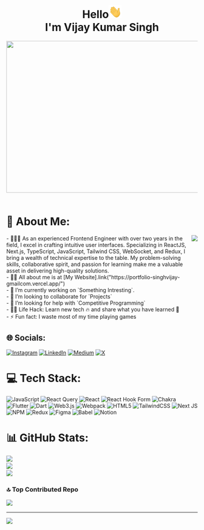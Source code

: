 <h1 align="center">Hello<img src="https://raw.githubusercontent.com/ABSphreak/ABSphreak/master/gifs/Hi.gif" width="34px" height="34px" /> <br/>I'm Vijay Kumar Singh</h1>

<div align="center">
  <img src ="https://www.crio.do/blog/content/images/size/w1000/2021/04/Full-stack-web-developer.png" width="1200px" height="400px"/>
  
</div>
 <br/>



# 💫 About Me:
<img src="https://media.giphy.com/media/qgQUggAC3Pfv687qPC/giphy.gif" height="290px" align="right" />
- 👨🏻‍💻 As an experienced Frontend Engineer with over two years in the field, I excel in crafting intuitive user interfaces. Specializing in ReactJS, Next.js, TypeScript, JavaScript, Tailwind CSS, WebSocket, and Redux, I bring a wealth of technical expertise to the table. My problem-solving skills, collaborative spirit, and passion for learning make me a valuable asset in delivering high-quality solutions.<br>
- 🙋‍♂️ All about me is at [My Website].link("https://portfolio-singhvijay-gmailcom.vercel.app/") <br>
- 🔭 I’m currently working on `Something Intresting`.<br>
- 👯 I’m looking to collaborate for `Projects`<br>- 🤔 I’m looking for help with `Competitive Programming` <br>
- 👨‍💻 Life Hack: Learn new tech 🔥 and share what you have learned 🎉<br>
- ⚡ Fun fact: I waste most of my time playing games


## 🌐 Socials:
[![Instagram](https://img.shields.io/badge/Instagram-%23E4405F.svg?logo=Instagram&logoColor=white)](https://instagram.com/https://www.instagram.com/singh_vijay294/) [![LinkedIn](https://img.shields.io/badge/LinkedIn-%230077B5.svg?logo=linkedin&logoColor=white)](https://linkedin.com/in/https://www.linkedin.com/in/singh-vijay294/) [![Medium](https://img.shields.io/badge/Medium-12100E?logo=medium&logoColor=white)](https://medium.com/@https://medium.com/@singhvijay8529) [![X](https://img.shields.io/badge/X-black.svg?logo=X&logoColor=white)](https://x.com/https://twitter.com/VijayKumar609) 

# 💻 Tech Stack:
![JavaScript](https://img.shields.io/badge/javascript-%23323330.svg?style=for-the-badge&logo=javascript&logoColor=%23F7DF1E) ![React Query](https://img.shields.io/badge/-React%20Query-FF4154?style=for-the-badge&logo=react%20query&logoColor=white) ![React](https://img.shields.io/badge/react-%2320232a.svg?style=for-the-badge&logo=react&logoColor=%2361DAFB) ![React Hook Form](https://img.shields.io/badge/React%20Hook%20Form-%23EC5990.svg?style=for-the-badge&logo=reacthookform&logoColor=white) ![Chakra](https://img.shields.io/badge/chakra-%234ED1C5.svg?style=for-the-badge&logo=chakraui&logoColor=white) ![Flutter](https://img.shields.io/badge/Flutter-%2302569B.svg?style=for-the-badge&logo=Flutter&logoColor=white) ![Dart](https://img.shields.io/badge/dart-%230175C2.svg?style=for-the-badge&logo=dart&logoColor=white) ![Web3.js](https://img.shields.io/badge/web3.js-F16822?style=for-the-badge&logo=web3.js&logoColor=white) ![Webpack](https://img.shields.io/badge/webpack-%238DD6F9.svg?style=for-the-badge&logo=webpack&logoColor=black) ![HTML5](https://img.shields.io/badge/html5-%23E34F26.svg?style=for-the-badge&logo=html5&logoColor=white) ![TailwindCSS](https://img.shields.io/badge/tailwindcss-%2338B2AC.svg?style=for-the-badge&logo=tailwind-css&logoColor=white) ![Next JS](https://img.shields.io/badge/Next-black?style=for-the-badge&logo=next.js&logoColor=white) ![NPM](https://img.shields.io/badge/NPM-%23CB3837.svg?style=for-the-badge&logo=npm&logoColor=white) ![Redux](https://img.shields.io/badge/redux-%23593d88.svg?style=for-the-badge&logo=redux&logoColor=white) ![Figma](https://img.shields.io/badge/figma-%23F24E1E.svg?style=for-the-badge&logo=figma&logoColor=white) ![Babel](https://img.shields.io/badge/Babel-F9DC3e?style=for-the-badge&logo=babel&logoColor=black) ![Notion](https://img.shields.io/badge/Notion-%23000000.svg?style=for-the-badge&logo=notion&logoColor=white)
# 📊 GitHub Stats:
![](https://github-readme-stats.vercel.app/api?username=singhvijay29&theme=dark&hide_border=true&include_all_commits=true&count_private=true)<br/>
![](https://github-readme-streak-stats.herokuapp.com/?user=singhvijay29&theme=dark&hide_border=true)<br/>
![](https://github-readme-stats.vercel.app/api/top-langs/?username=singhvijay29&theme=dark&hide_border=true&include_all_commits=true&count_private=true&layout=compact)

### 🔝 Top Contributed Repo
![](https://github-contributor-stats.vercel.app/api?username=singhvijay29&limit=5&theme=dark&combine_all_yearly_contributions=true)

---
[![](https://visitcount.itsvg.in/api?id=singhvijay29&icon=0&color=1)](https://visitcount.itsvg.in)

<!-- Proudly created with GPRM ( https://gprm.itsvg.in ) -->
